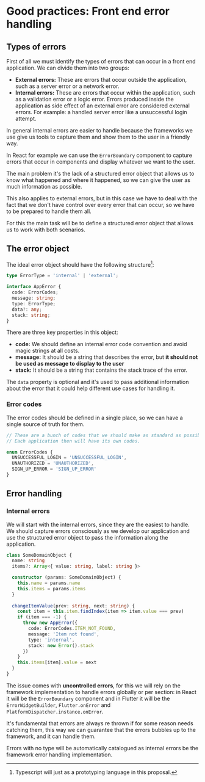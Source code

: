 # Good practices: Front end error handling

## Types of errors
First of all we must identify the types of errors that can occur in a front end application.
We can divide them into two groups:
 - **External errors:** These are errors that occur outside the application, such as a server error or a network error.
 - **Internal errors:** These are errors that occur within the application, such as a validation error or a logic error.
Errors produced inside the application as side effect of an external error are considered external errors. For example:
a handled server error like a unsuccessful login attempt.

In general internal errors are easier to handle because the frameworks we use give us
tools to capture them and show them to the user in a friendly way.

In React for example we can use the `ErrorBoundary` component to capture errors that occur in components
and display whatever we want to the user.

The main problem it's the lack of a structured error object that allows us to know what happened and where it happened,
so we can give the user as much information as possible.

This also applies to external errors, but in this case we have to deal with the fact that we don't have control over
every error that can occur, so we have to be prepared to handle them all.

For this the main task will be to define a structured error object that allows us to work with both scenarios.

## The error object

The ideal error object should have the following structure[^1]:

[^1]: Typescript will just as a prototyping language in this proposal.

```typescript
type ErrorType = 'internal' | 'external';

interface AppError {
  code: ErrorCodes;
  message: string;
  type: ErrorType;
  data?: any;
  stack: string;
}
```

There are three key properties in this object:

 - **code:** We should define an internal error code convention and avoid magic strings at all costs.
 - **message:** It should be a string that describes the error, but **it should not be used as message to display to the user**
 - **stack:** It should be a string that contains the stack trace of the error.

The `data` property is optional and it's used to pass additional information about the error
that it could help different use cases for handling it.

### Error codes

The error codes should be defined in a single place, so we can have a single source of truth for them.

```typescript
// These are a bunch of codes that we should make as standard as possible.
// Each application then will have its own codes.

enum ErrorCodes {
  UNSUCCESSFUL_LOGIN = 'UNSUCCESSFUL_LOGIN',
  UNAUTHORIZED = 'UNAUTHORIZED',
  SIGN_UP_ERROR = 'SIGN_UP_ERROR'
}
```

## Error handling

### Internal errors

We will start with the internal errors, since they are the easiest to handle.
We should capture errors consciously as we develop our application and use the
structured error object to pass the information along the application.

```typescript
class SomeDomainObject {
  name: string
  items?: Array<{ value: string, label: string }>

  constructor (params: SomeDomainObject) {
    this.name = params.name
    this.items = params.items
  }
  
  changeItemValue(prev: string, next: string) {
    const item = this.item.findIndex(item => item.value === prev)
    if (item === -1) {
      throw new AppError({
        code: ErrorCodes.ITEM_NOT_FOUND,
        message: 'Item not found',
        type: 'internal',
        stack: new Error().stack
      })
    }
    this.items[item].value = next
  }
}
```

The issue comes with **uncontrolled errors**, for this we will rely on the framework implementation
to handle errors globally or per section: in React it will be the `ErrorBoundary` component and in Flutter
it will be the `ErrorWidgetBuilder`, `Flutter.onError` and `PlatformDispatcher.instance.onError`.

It's fundamental that errors are always re thrown if for some reason needs catching them, this way
we can guarantee that the errors bubbles up to the framework, and it can handle them.

Errors with no type will be automatically catalogued as internal errors be the framework error handling
implementation.